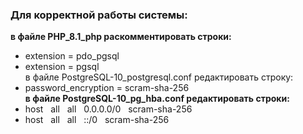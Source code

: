 ### Для корректной работы системы:
**в файле PHP_8.1_php раскомментировать строки:**
- extension = pdo_pgsql
- extension = pgsql\
в файле PostgreSQL-10_postgresql.conf редактировать строку:
- password_encryption = scram-sha-256\
**в файле PostgreSQL-10_pg_hba.conf редактировать строки:**
- host &nbsp; all &nbsp; all &nbsp; 0.0.0.0/0 &nbsp; scram-sha-256
- host &nbsp; all &nbsp; all &nbsp; ::/0 &nbsp; scram-sha-256
